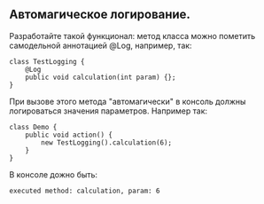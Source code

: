 ## Автомагическое логирование.

Разработайте такой функционал:
метод класса можно пометить самодельной аннотацией @Log, например, так:


    class TestLogging {
	    @Log
	    public void calculation(int param) {};
    }

При вызове этого метода "автомагически" в консоль должны логироваться значения параметров.
Например так:


    class Demo {
	    public void action() {
		    new TestLogging().calculation(6);
	    }
	}


В консоле дожно быть:

	executed method: calculation, param: 6